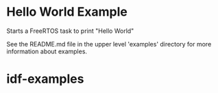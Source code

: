 # Hello World Example

Starts a FreeRTOS task to print "Hello World"

See the README.md file in the upper level 'examples' directory for more information about examples.
# idf-examples
